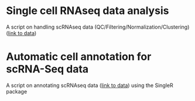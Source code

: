 # Single cell RNAseq data analysis
A script on handling scRNAseq data (QC/Filtering/Normalization/Clustering) ([link to data](https://cf.10xgenomics.com/samples/cell-exp/6.1.2/20k_NSCLC_DTC_3p_nextgem_Multiplex/20k_NSCLC_DTC_3p_nextgem_Multiplex_count_raw_feature_bc_matrix.h5))
# Automatic cell annotation for scRNA-Seq data
A script on annotating scRNAseq data ([link to data](https://www.10xgenomics.com/resources/datasets/20-k-human-pbm-cs-3-ht-v-3-1-chromium-x-3-1-high-6-1-0)) using the SingleR package
